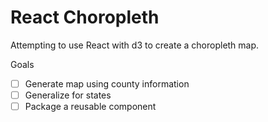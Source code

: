 # React Choropleth

Attempting to use React with d3 to create a choropleth map.

Goals
- [ ] Generate map using county information
- [ ] Generalize for states
- [ ] Package a reusable component
